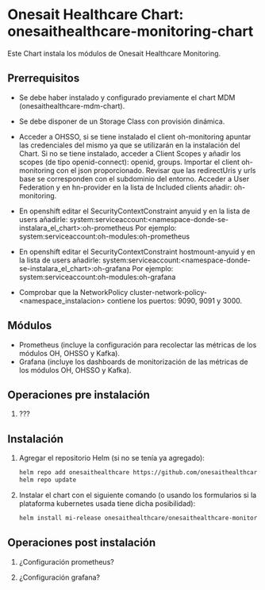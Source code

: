 # Onesait Healthcare Chart: onesaithealthcare-monitoring-chart

Este Chart instala los módulos de Onesait Healthcare Monitoring.

## Prerrequisitos

- Se debe haber instalado y configurado previamente el chart MDM (onesaithealthcare-mdm-chart).  

- Se debe disponer de un Storage Class con provisión dinámica.

- Acceder a OHSSO, si se tiene instalado el client oh-monitoring apuntar las credenciales del mismo ya que se utilizarán en la instalación del Chart.
  Si no se tiene instalado, acceder a Client Scopes y añadir los scopes (de tipo openid-connect): openid, groups.
  Importar el client oh-monitoring con el json proporcionado.
  Revisar que las redirectUris y urls base se corresponden con el subdominio del entorno.
  Acceder a User Federation y en hn-provider en la lista de Included clients añadir: oh-monitoring.

- En openshift editar el SecurityContextConstraint anyuid y en la lista de users añadirle: 
  system:serviceaccount:<namespace-donde-se-instalara_el_chart>:oh-prometheus
  Por ejemplo:
  system:serviceaccount:oh-modules:oh-prometheus

- En openshift editar el SecurityContextConstraint hostmount-anyuid y en la lista de users añadirle:
  system:serviceaccount:<namespace-donde-se-instalara_el_chart>:oh-grafana
  Por ejemplo:
  system:serviceaccount:oh-modules:oh-grafana

- Comprobar que la NetworkPolicy cluster-network-policy-<namespace_instalacion> contiene los puertos: 9090, 9091 y 3000.
  
## Módulos

- Prometheus (incluye la configuración para recolectar las métricas de los módulos OH, OHSSO y Kafka).
- Grafana (incluye los dashboards de monitorización de las métricas de los módulos OH, OHSSO y Kafka).

## Operaciones pre instalación

1. ???



## Instalación

1. Agregar el repositorio Helm (si no se tenía ya agregado):
   ```sh
   helm repo add onesaithealthcare https://github.com/onesaithealthcare/onesaithealthcare-charts
   helm repo update
   ```

2. Instalar el chart con el siguiente comando (o usando los formularios si la plataforma kubernetes usada tiene dicha posibilidad):
   ```sh
   helm install mi-release onesaithealthcare/onesaithealthcare-monitoring-chart --namespace oh-modules
   ```

## Operaciones post instalación

1. ¿Configuración prometheus?

2. ¿Configuración grafana?








